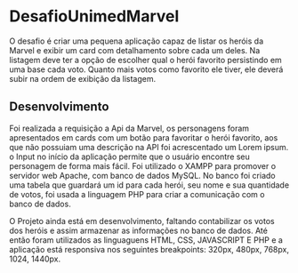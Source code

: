 # DesafioUnimedMarvel

O desafio é criar uma pequena aplicação capaz de listar os heróis da Marvel e exibir um card com detalhamento sobre cada um deles. Na listagem deve ter a opção de escolher qual o herói favorito persistindo em uma base cada voto. Quanto mais votos como favorito ele tiver, ele deverá subir na ordem de exibição da listagem.

## Desenvolvimento

Foi realizada a requisição a Api da Marvel, os personagens foram apresentados em cards com um botão para favoritar o herói favorito, aos que não possuiam uma descrição na API foi acrescentado um Lorem ipsum. o Input no início da aplicação permite que o usuário encontre seu personagem de forma mais fácil.
Foi utilizado o XAMPP para promover o servidor web Apache, com banco de dados MySQL. No banco foi criado uma tabela que guardará um id para cada herói, seu nome e sua quantidade de votos, foi usada a linguagem PHP para criar a comunicação com o banco de dados.

O Projeto ainda está em desenvolvimento, faltando contabilizar os votos dos heróis e assim armazenar as informações no banco de dados. Até então foram utilizados as linguaguens HTML, CSS, JAVASCRIPT E PHP e a aplicação está responsiva nos seguintes breakpoints: 320px, 480px, 768px, 1024, 1440px.